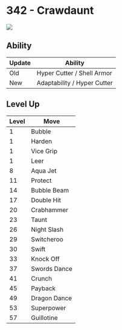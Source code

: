 # 342 - Crawdaunt
![][342]

## Ability

Update | Ability
---    | ---
Old    | Hyper Cutter / Shell Armor
New    | Adaptability / Hyper Cutter

## Level Up

Level | Move
---   | ---
  1   | Bubble
  1   | Harden
  1   | Vice Grip
  1   | Leer
  8   | Aqua Jet
 11   | Protect
 14   | Bubble Beam
 17   | Double Hit
 20   | Crabhammer
 23   | Taunt
 26   | Night Slash
 29   | Switcheroo
 30   | Swift
 33   | Knock Off
 37   | Swords Dance
 41   | Crunch
 45   | Payback
 49   | Dragon Dance
 53   | Superpower
 57   | Guillotine

[342]: ../img/pokemon/342.png
